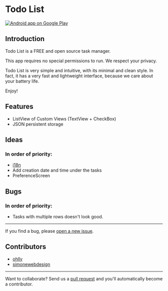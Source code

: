 Todo List
=========

[![Android app on Google Play](https://developer.android.com/images/brand/en_app_rgb_wo_60.png "Get it on Google Play")](https://play.google.com/store/apps/details?id=it.simoli.todolist)

Introduction
------------

Todo List is a FREE and open source task manager.

This app requires no special permissions to run. We respect your privacy.

Todo List is very simple and intuitive, with its minimal and clean style. 
In fact, it has a very fast and lightweight interface, because we care about your battery life.

Enjoy!


Features
--------

- ListView of Custom Views (TextView + CheckBox)
- JSON persistent storage


Ideas
-----

### In order of priority:

- [i18n](https://developer.android.com/guide/topics/resources/localization.html)
- Add creation date and time under the tasks
- PreferenceScreen


Bugs
----

### In order of priority:

- Tasks with multiple rows doesn't look good. 

---

If you find a bug, please [open a new issue](https://github.com/simonewebdesign/todolist/issues).


Contributors
------------

- [ohlly](https://github.com/ohlly/)
- [simonewebdesign](https://github.com/simonewebdesign/)

---

Want to collaborate? Send us a [pull request](https://help.github.com/articles/creating-a-pull-request) and you'll automatically become a contributor.
